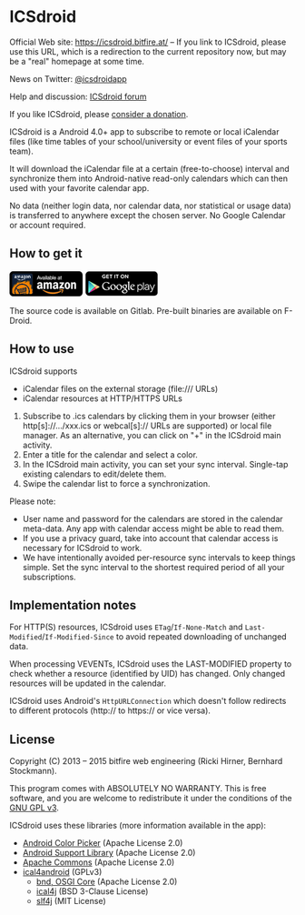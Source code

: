 
# ICSdroid

Official Web site: https://icsdroid.bitfire.at/ – If you link to ICSdroid, please
use this URL, which is a redirection to the current repository now, but may be a
"real" homepage at some time.

News on Twitter: [@icsdroidapp](https://twitter.com/icsdroidapp)

Help and discussion: [ICSdroid forum](https://icsdroid.bitfire.at/forums)

If you like ICSdroid, please [consider a donation](https://icsdroid.bitfire.at/donate).

ICSdroid is a Android 4.0+ app to subscribe to remote or local iCalendar files (like
time tables of your school/university or event files of your sports team).

It will download the iCalendar file at a certain (free-to-choose) interval
and synchronize them into Android-native read-only calendars which can then used
with your favorite calendar app.

No data (neither login data, nor calendar data, nor statistical or usage data)
is transferred to anywhere except the chosen server. No Google Calendar or
account required.


## How to get it

[![Available at Amazon](images/amazon.png)](http://www.amazon.com/gp/product/B0161BJKIY/ref=sr_1_1)
[![Get it on Google Play](images/play.png)](https://play.google.com/store/apps/details?id=at.bitfire.icsdroid)

The source code is available on Gitlab. Pre-built binaries are available on F-Droid.


## How to use

ICSdroid supports

* iCalendar files on the external storage (file:/// URLs)
* iCalendar resources at HTTP/HTTPS URLs

1. Subscribe to .ics calendars by clicking them in your browser (either http[s]://…/xxx.ics or
   webcal[s]:// URLs are supported) or local file manager. As an alternative, you can
   click on "+" in the ICSdroid main activity.
2. Enter a title for the calendar and select a color.
3. In the ICSdroid main activity, you can set your sync interval. Single-tap existing
   calendars to edit/delete them. 
4. Swipe the calendar list to force a synchronization.

Please note:

* User name and password for the calendars are stored in the calendar meta-data. Any
  app with calendar access might be able to read them.
* If you use a privacy guard, take into account that calendar access is necessary
  for ICSdroid to work.
* We have intentionally avoided per-resource sync intervals to keep things simple. Set
  the sync interval to the shortest required period of all your subscriptions.


## Implementation notes

For HTTP(S) resources, ICSdroid uses `ETag`/`If-None-Match` and
`Last-Modified`/`If-Modified-Since` to avoid repeated downloading of unchanged data.

When processing VEVENTs, ICSdroid uses the LAST-MODIFIED property to check whether
a resource (identified by UID) has changed. Only changed resources will be updated
in the calendar.

ICSdroid uses Android's `HttpURLConnection` which doesn't follow redirects to
different protocols (http:// to https:// or vice versa).


## License 

Copyright (C) 2013 – 2015 bitfire web engineering (Ricki Hirner, Bernhard Stockmann).

This program comes with ABSOLUTELY NO WARRANTY. This is free software, and you are welcome
to redistribute it under the conditions of the [GNU GPL v3](https://www.gnu.org/licenses/gpl-3.0.html).

ICSdroid uses these libraries (more information available in the app):

* [Android Color Picker](https://github.com/yukuku/ambilwarna) (Apache License 2.0)
* [Android Support Library](https://developer.android.com/tools/support-library/) (Apache License 2.0)
* [Apache Commons](https://commons.apache.org) (Apache License 2.0)
* [ical4android](https://gitlab.com/bitfireAT/ical4android) (GPLv3)
  * [bnd, OSGI Core](http://bnd.bndtools.org) (Apache License 2.0)
  * [ical4j](https://github.com/ical4j/ical4j) (BSD 3-Clause License)
  * [slf4j](http://www.slf4j.org) (MIT License)
